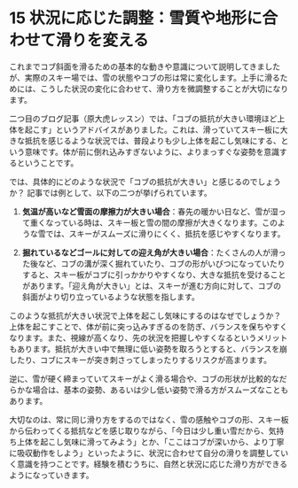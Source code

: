 # 15 状況に応じた調整：雪質や地形に合わせて滑りを変える

これまでコブ斜面を滑るための基本的な動きや意識について説明してきましたが、実際のスキー場では、雪の状態やコブの形は常に変化します。上手に滑るためには、こうした状況の変化に合わせて、滑り方を微調整することが大切になります。

二つ目のブログ記事（原大虎レッスン）では、「コブの抵抗が大きい環境ほど上体を起こす」というアドバイスがありました。これは、滑っていてスキー板に大きな抵抗を感じるような状況では、普段よりも少し上体を起こし気味にする、という意味です。体が前に倒れ込みすぎないように、よりまっすぐな姿勢を意識するということです。

では、具体的にどのような状況で「コブの抵抗が大きい」と感じるのでしょうか？ 記事では例として、以下の二つが挙げられています。

1.  **気温が高いなど雪面の摩擦力が大きい場合**：春先の暖かい日など、雪が湿って重くなっている時は、スキー板と雪の間の摩擦が大きくなります。このような雪では、スキーがスムーズに滑りにくく、抵抗を感じやすくなります。

2.  **掘れているなどゴールに対しての迎え角が大きい場合**：たくさんの人が滑った後など、コブの溝が深く掘れていたり、コブの形がいびつになっていたりすると、スキー板がコブに引っかかりやすくなり、大きな抵抗を受けることがあります。「迎え角が大きい」とは、スキーが進む方向に対して、コブの斜面がより切り立っているような状態を指します。

このような抵抗が大きい状況で上体を起こし気味にするのはなぜでしょうか？ 上体を起こすことで、体が前に突っ込みすぎるのを防ぎ、バランスを保ちやすくなります。また、視線が高くなり、先の状況を把握しやすくなるというメリットもあります。抵抗が大きい中で無理に低い姿勢を取ろうとすると、バランスを崩したり、コブにスキーが突き刺さってしまったりするリスクが高まります。

逆に、雪が硬く締まっていてスキーがよく滑る場合や、コブの形状が比較的なだらかな場合は、基本の姿勢、あるいは少し低い姿勢で滑る方がスムーズなこともあります。

大切なのは、常に同じ滑り方をするのではなく、雪の感触やコブの形、スキー板から伝わってくる抵抗などを感じ取りながら、「今日は少し重い雪だから、気持ち上体を起こし気味に滑ってみよう」とか、「ここはコブが深いから、より丁寧に吸収動作をしよう」といったように、状況に合わせて自分の滑りを調整していく意識を持つことです。経験を積むうちに、自然と状況に応じた滑り方ができるようになっていきます。
